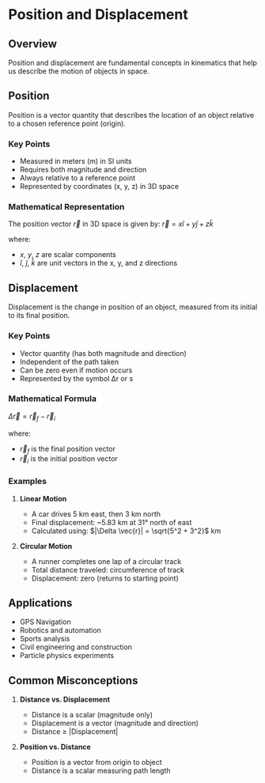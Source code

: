 # Position and Displacement

## Overview
Position and displacement are fundamental concepts in kinematics that help us describe the motion of objects in space.

## Position
Position is a vector quantity that describes the location of an object relative to a chosen reference point (origin).

### Key Points
- Measured in meters (m) in SI units
- Requires both magnitude and direction
- Always relative to a reference point
- Represented by coordinates (x, y, z) in 3D space

### Mathematical Representation
The position vector $\vec{r}$ in 3D space is given by:
$\vec{r} = x\hat{i} + y\hat{j} + z\hat{k}$

where:
- $x$, $y$, $z$ are scalar components
- $\hat{i}$, $\hat{j}$, $\hat{k}$ are unit vectors in the x, y, and z directions

## Displacement
Displacement is the change in position of an object, measured from its initial to its final position.

### Key Points
- Vector quantity (has both magnitude and direction)
- Independent of the path taken
- Can be zero even if motion occurs
- Represented by the symbol Δr or s

### Mathematical Formula
$\Delta \vec{r} = \vec{r}_f - \vec{r}_i$

where:
- $\vec{r}_f$ is the final position vector
- $\vec{r}_i$ is the initial position vector

### Examples
1. **Linear Motion**
   - A car drives 5 km east, then 3 km north
   - Final displacement: ~5.83 km at 31° north of east
   - Calculated using: $|\Delta \vec{r}| = \sqrt{5^2 + 3^2}$ km

2. **Circular Motion**
   - A runner completes one lap of a circular track
   - Total distance traveled: circumference of track
   - Displacement: zero (returns to starting point)

## Applications
- GPS Navigation
- Robotics and automation
- Sports analysis
- Civil engineering and construction
- Particle physics experiments

## Common Misconceptions
1. **Distance vs. Displacement**
   - Distance is a scalar (magnitude only)
   - Displacement is a vector (magnitude and direction)
   - Distance ≥ |Displacement|

2. **Position vs. Distance**
   - Position is a vector from origin to object
   - Distance is a scalar measuring path length
